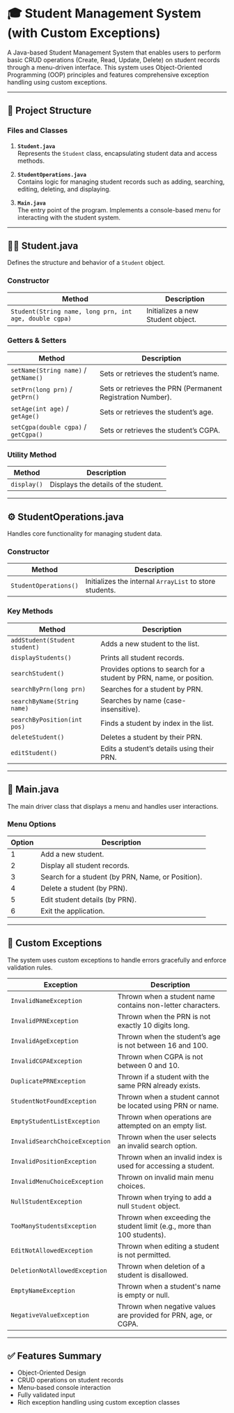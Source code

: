 # 🎓 Student Management System (with Custom Exceptions)

A Java-based Student Management System that enables users to perform basic CRUD operations (Create, Read, Update, Delete) on student records through a menu-driven interface. This system uses Object-Oriented Programming (OOP) principles and features comprehensive exception handling using custom exceptions.

---

## 📁 Project Structure

### Files and Classes

1. **`Student.java`**  
   Represents the `Student` class, encapsulating student data and access methods.

2. **`StudentOperations.java`**  
   Contains logic for managing student records such as adding, searching, editing, deleting, and displaying.

3. **`Main.java`**  
   The entry point of the program. Implements a console-based menu for interacting with the student system.

---

## 🧑‍🎓 Student.java

Defines the structure and behavior of a `Student` object.

### Constructor

| Method | Description |
|--------|-------------|
| `Student(String name, long prn, int age, double cgpa)` | Initializes a new Student object. |

### Getters & Setters

| Method | Description |
|--------|-------------|
| `setName(String name)` / `getName()` | Sets or retrieves the student’s name. |
| `setPrn(long prn)` / `getPrn()`       | Sets or retrieves the PRN (Permanent Registration Number). |
| `setAge(int age)` / `getAge()`       | Sets or retrieves the student’s age. |
| `setCgpa(double cgpa)` / `getCgpa()` | Sets or retrieves the student’s CGPA. |

### Utility Method

| Method | Description |
|--------|-------------|
| `display()` | Displays the details of the student. |

---

## ⚙️ StudentOperations.java

Handles core functionality for managing student data.

### Constructor

| Method | Description |
|--------|-------------|
| `StudentOperations()` | Initializes the internal `ArrayList` to store students. |

### Key Methods

| Method | Description |
|--------|-------------|
| `addStudent(Student student)` | Adds a new student to the list. |
| `displayStudents()`           | Prints all student records. |
| `searchStudent()`             | Provides options to search for a student by PRN, name, or position. |
| `searchByPrn(long prn)`       | Searches for a student by PRN. |
| `searchByName(String name)`   | Searches by name (case-insensitive). |
| `searchByPosition(int pos)`   | Finds a student by index in the list. |
| `deleteStudent()`             | Deletes a student by their PRN. |
| `editStudent()`               | Edits a student’s details using their PRN. |

---

## 🧾 Main.java

The main driver class that displays a menu and handles user interactions.

### Menu Options

| Option | Description |
|--------|-------------|
| 1 | Add a new student. |
| 2 | Display all student records. |
| 3 | Search for a student (by PRN, Name, or Position). |
| 4 | Delete a student (by PRN). |
| 5 | Edit student details (by PRN). |
| 6 | Exit the application. |

---

## 🚨 Custom Exceptions

The system uses custom exceptions to handle errors gracefully and enforce validation rules.

| Exception | Description |
|-----------|-------------|
| `InvalidNameException` | Thrown when a student name contains non-letter characters. |
| `InvalidPRNException` | Thrown when the PRN is not exactly 10 digits long. |
| `InvalidAgeException` | Thrown when the student’s age is not between 16 and 100. |
| `InvalidCGPAException` | Thrown when CGPA is not between 0 and 10. |
| `DuplicatePRNException` | Thrown if a student with the same PRN already exists. |
| `StudentNotFoundException` | Thrown when a student cannot be located using PRN or name. |
| `EmptyStudentListException` | Thrown when operations are attempted on an empty list. |
| `InvalidSearchChoiceException` | Thrown when the user selects an invalid search option. |
| `InvalidPositionException` | Thrown when an invalid index is used for accessing a student. |
| `InvalidMenuChoiceException` | Thrown on invalid main menu choices. |
| `NullStudentException` | Thrown when trying to add a null `Student` object. |
| `TooManyStudentsException` | Thrown when exceeding the student limit (e.g., more than 100 students). |
| `EditNotAllowedException` | Thrown when editing a student is not permitted. |
| `DeletionNotAllowedException` | Thrown when deletion of a student is disallowed. |
| `EmptyNameException` | Thrown when a student's name is empty or null. |
| `NegativeValueException` | Thrown when negative values are provided for PRN, age, or CGPA. |

---

## ✅ Features Summary

- Object-Oriented Design
- CRUD operations on student records
- Menu-based console interaction
- Fully validated input
- Rich exception handling using custom exception classes
